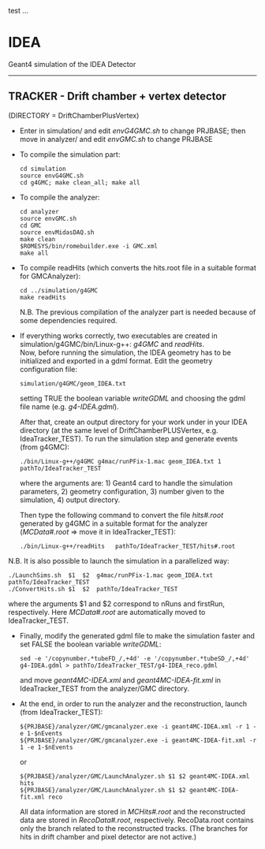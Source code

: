 test
...

# IDEA
Geant4 simulation of the IDEA Detector

*******************************


 **TRACKER - Drift chamber + vertex detector** 
---
(DIRECTORY = DriftChamberPlusVertex)

-  Enter in simulation/ and edit *envG4GMC.sh* to change PRJBASE; then move in analyzer/ and edit *envGMC.sh* to change PRJBASE
   
-  To compile the simulation part:
   ```
   cd simulation
   source envG4GMC.sh
   cd g4GMC; make clean_all; make all	
   ```
   
-  To compile the analyzer:
   ```
   cd analyzer
   source envGMC.sh
   cd GMC
   source envMidasDAQ.sh
   make clean
   $ROMESYS/bin/romebuilder.exe -i GMC.xml
   make all
   ```
   
-  To compile readHits (which converts the hits.root file in a suitable format for GMCAnalyzer):
   ```
   cd ../simulation/g4GMC
   make readHits
   ```
   N.B. The previous compilation of the analyzer part is needed because of some dependencies required.
   
-  If everything works correctly, two executables are created in simulation/g4GMC/bin/Linux-g++: *g4GMC* and *readHits*.     
   Now, before running the simulation, the IDEA geometry has to be initialized and exported in a gdml format. 
   Edit the geometry configuration file:
    ```
   simulation/g4GMC/geom_IDEA.txt	
   ```
   setting TRUE the boolean variable *writeGDML* and choosing the gdml file name (e.g. *g4-IDEA.gdml*).
   
   After that, create an output directory for your work under in your IDEA directory (at the same level of DriftChamberPLUSVertex, e.g. IdeaTracker_TEST). To run the simulation step and generate events (from g4GMC):
   ```
   ./bin/Linux-g++/g4GMC g4mac/runPFix-1.mac geom_IDEA.txt 1 pathTo/IdeaTracker_TEST
   ```
   where the arguments are: 1) Geant4 card to handle the simulation parameters, 2) geometry configuration, 3) number given to the simulation, 4) output directory.
   
   Then type the following command to convert the file *hits#.root* generated by g4GMC in a suitable format for the analyzer (*MCData#.root* => move it in IdeaTracker_TEST):
   ```
   ./bin/Linux-g++/readHits   pathTo/IdeaTracker_TEST/hits#.root
   ```
  N.B. It is also possible to launch the simulation in a parallelized way: 
   ```
   ./LaunchSims.sh  $1  $2  g4mac/runPFix-1.mac geom_IDEA.txt  pathTo/IdeaTracker_TEST
   ./ConvertHits.sh $1  $2  pathTo/IdeaTracker_TEST
   ```
  where the arguments $1 and $2 correspond to nRuns and firstRun, respectively. Here *MCData#.root* are automatically moved to IdeaTracker_TEST.
  
- Finally, modify the generated gdml file to make the simulation faster and set FALSE the boolean variable *writeGDML*:
   ```
   sed -e '/copynumber.*tubeFD_/,+4d' -e '/copynumber.*tubeSD_/,+4d' g4-IDEA.gdml > pathTo/IdeaTracker_TEST/g4-IDEA_reco.gdml
   ```
  and move *geant4MC-IDEA.xml* and *geant4MC-IDEA-fit.xml* in IdeaTracker_TEST from the analyzer/GMC directory. 
  
 - At the end, in order to run the analyzer and the reconstruction, launch (from IdeaTracker_TEST):
   ```
   ${PRJBASE}/analyzer/GMC/gmcanalyzer.exe -i geant4MC-IDEA.xml -r 1 -e 1-$nEvents
   ${PRJBASE}/analyzer/GMC/gmcanalyzer.exe -i geant4MC-IDEA-fit.xml -r 1 -e 1-$nEvents
   ```
   or
    ```
   ${PRJBASE}/analyzer/GMC/LaunchAnalyzer.sh $1 $2 geant4MC-IDEA.xml hits
   ${PRJBASE}/analyzer/GMC/LaunchAnalyzer.sh $1 $2 geant4MC-IDEA-fit.xml reco
   ```
   All data information are stored in *MCHits#.root* and the reconstructed data are stored in *RecoData#.root*, respectively. 
   RecoData.root contains only the branch related to the reconstructed tracks. (The branches for hits in drift chamber and pixel detector are not active.)  

 
